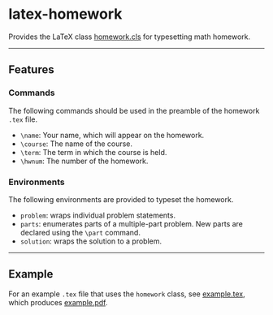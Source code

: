 # latex-homework

Provides the LaTeX class [homework.cls](homework.cls) for typesetting math homework.

***

## Features

### Commands

The following commands should be used in the preamble of the homework `.tex` file.

* `\name`:
  Your name, which will appear on the homework.
* `\course`:
  The name of the course.
* `\term`:
  The term in which the course is held.
* `\hwnum`:
  The number of the homework.

### Environments

The following environments are provided to typeset the homework.

* `problem`:
  wraps individual problem statements.
* `parts`:
  enumerates parts of a multiple-part problem.
  New parts are declared using the `\part` command.
* `solution`:
  wraps the solution to a problem.

***

## Example

For an example `.tex` file that uses the `homework` class, see [example.tex](example.tex), which produces [example.pdf](example.pdf).
